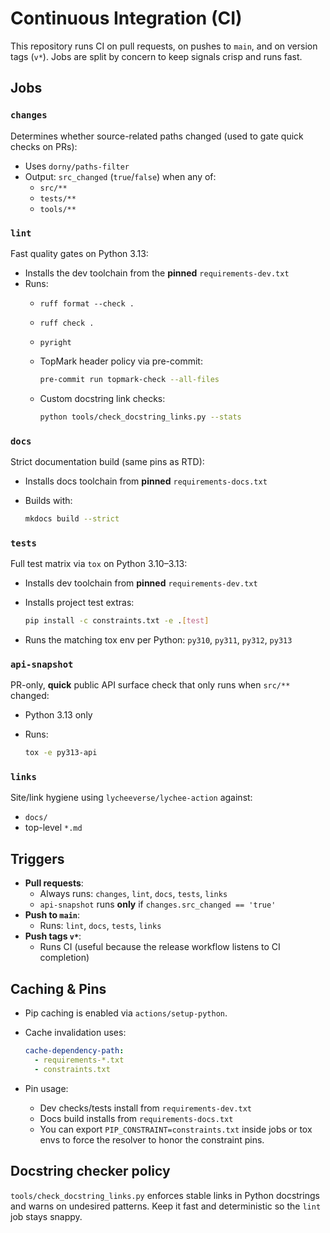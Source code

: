 <!--
topmark:header:start

  project      : TopMark
  file         : ci-workflow.md
  file_relpath : docs/ci/ci-workflow.md
  license      : MIT
  copyright    : (c) 2025 Olivier Biot

topmark:header:end
-->

# Continuous Integration (CI)

This repository runs CI on pull requests, on pushes to `main`, and on version tags (`v*`). Jobs are
split by concern to keep signals crisp and runs fast.

## Jobs

### `changes`

Determines whether source-related paths changed (used to gate quick checks on PRs):

- Uses `dorny/paths-filter`
- Output: `src_changed` (`true`/`false`) when any of:
  - `src/**`
  - `tests/**`
  - `tools/**`

### `lint`

Fast quality gates on Python 3.13:

- Installs the dev toolchain from the **pinned** `requirements-dev.txt`
- Runs:
  - `ruff format --check .`

  - `ruff check .`

  - `pyright`

  - TopMark header policy via pre-commit:

    ```bash
    pre-commit run topmark-check --all-files
    ```

  - Custom docstring link checks:

    ```bash
    python tools/check_docstring_links.py --stats
    ```

### `docs`

Strict documentation build (same pins as RTD):

- Installs docs toolchain from **pinned** `requirements-docs.txt`

- Builds with:

  ```bash
  mkdocs build --strict
  ```

### `tests`

Full test matrix via `tox` on Python 3.10–3.13:

- Installs dev toolchain from **pinned** `requirements-dev.txt`

- Installs project test extras:

  ```bash
  pip install -c constraints.txt -e .[test]
  ```

- Runs the matching tox env per Python: `py310`, `py311`, `py312`, `py313`

### `api-snapshot`

PR-only, **quick** public API surface check that only runs when `src/**` changed:

- Python 3.13 only

- Runs:

  ```bash
  tox -e py313-api
  ```

### `links`

Site/link hygiene using `lycheeverse/lychee-action` against:

- `docs/`
- top-level `*.md`

## Triggers

- **Pull requests**:
  - Always runs: `changes`, `lint`, `docs`, `tests`, `links`
  - `api-snapshot` runs **only** if `changes.src_changed == 'true'`
- **Push to `main`**:
  - Runs: `lint`, `docs`, `tests`, `links`
- **Push tags `v*`**:
  - Runs CI (useful because the release workflow listens to CI completion)

## Caching & Pins

- Pip caching is enabled via `actions/setup-python`.

- Cache invalidation uses:

  ```yaml
  cache-dependency-path:
    - requirements-*.txt
    - constraints.txt
  ```

- Pin usage:

  - Dev checks/tests install from `requirements-dev.txt`
  - Docs build installs from `requirements-docs.txt`
  - You can export `PIP_CONSTRAINT=constraints.txt` inside jobs or tox envs to force the resolver to
    honor the constraint pins.

## Docstring checker policy

`tools/check_docstring_links.py` enforces stable links in Python docstrings and warns on undesired
patterns. Keep it fast and deterministic so the `lint` job stays snappy.
